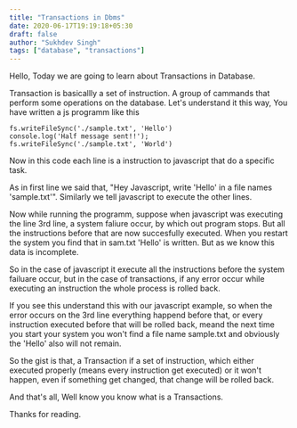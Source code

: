 ```yaml
---
title: "Transactions in Dbms"
date: 2020-06-17T19:19:18+05:30
draft: false
author: "Sukhdev Singh"
tags: ["database", "transactions"]
---
```


Hello,
  Today we are going to learn about Transactions in Database.

  Transaction is basicallly a set of instruction. A group of cammands that perform some operations on the database.
  Let's understand it this way, You have written a js programm like this
  ```JS 
  fs.writeFileSync('./sample.txt', 'Hello')
  console.log('Half message sent!!');  
  fs.writeFileSync('./sample.txt', 'World')
  ```
  Now in this code each line is a instruction to javascript that do a specific task.

  As in first line we said that, "Hey Javascript, write 'Hello' in a file names 'sample.txt'". Similarly we tell javascript to execute the other lines.

  Now while running the programm, suppose when javascript was executing the line 3rd line, a system faliure occur, by which out program stops. But all the instructions before that are now succesfully executed. When you restart the system you find that in sam.txt 'Hello' is written. But as we know this data is incomplete.

  So in the case of javascript it execute all the instructions before the system failuare occur, but in the case of transactions, if any error occur while executing an instruction the whole process is rolled back.

  If you see this understand this with our javascript example, so when the error occurs on the 3rd line everything happend before that, or every instruction executed before that will be rolled back, meand the next time you start your system you won't find a  file name sample.txt and obviously the 'Hello' also will not remain.

  So the gist is that, a Transaction if a set of instruction, which either executed properly (means every instruction get executed) or it won't happen, even if something get changed, that change will be rolled back.

  And that's all, Well know you know what is a Transactions.

  Thanks for reading.
